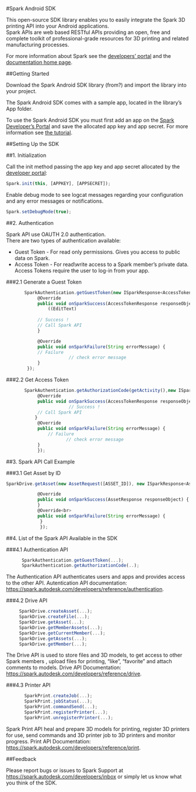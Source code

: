 #Spark Android SDK

This open-source SDK library enables you to easily integrate the Spark 3D printing API into your Android applications.<br>
Spark APIs are web based RESTful APIs providing an open, free and complete toolkit of professional-grade resources for 3D printing and related manufacturing processes. 

For more information about Spark see the [developers’ portal](https://spark.autodesk.com/developers/) and the [documentation home page](https://spark.autodesk.com/developers/reference/).

##Getting Started

Download the Spark Android SDK library (from?) and import the library into your project.

The Spark Android SDK comes with a sample app, located in the library’s App folder.

To use the Spark Android SDK you must first add an app on the [Spark Developer’s Portal](https://spark.autodesk.com/developers/myApps) and save the allocated app key and app secret. For more information see [the tutorial](https://spark.autodesk.com/developers/reference/introduction/tutorials/register-an-app).

##Setting Up the SDK

##1. Initialization

Call the init method passing the app key and app secret allocated by the [developer portal](https://spark.autodesk.com/developers/myApps):
```JavaScript
Spark.init(this, [APPKEY], [APPSECRET]);
```
Enable debug mode to see logcat messages regarding your configuration and any error messages or notifications.<br>
```JavaScript
Spark.setDebugMode(true);
```

##2. Authentication

Spark API use OAUTH 2.0 authentication.<br>
There are two types of authentication available:<br>
* Guest Token - For read only permissions. Gives you access to public data on Spark.
* Access Token - For read\write access to a Spark member’s private data. Access Tokens require the user to log-in from your app.

###2.1 Generate a Guest Token

```JavaScript
       SparkAuthentication.getGuestToken(new ISparkResponse<AccessTokenResponse>() {
            @Override
            public void onSparkSuccess(AccessTokenResponse responseObject) {
                ((EditText) 
			
			// Success !
			// Call Spark API
            }

            @Override
            public void onSparkFailure(String errorMessage) {
			// Failure
                        // check error message
            }
        });
```

###2.2  Get Access Token
```JavaScript
       SparkAuthentication.getAuthorizationCode(getActivity(),new ISparkResponse<AccessTokenResponse>() {
            @Override
            public void onSparkSuccess(AccessTokenResponse responseObject) {
                        // Success !
			// Call Spark API
           }
            @Override
            public void onSparkFailure(String errorMessage) {
       			// Failure
                       // check error message
            }
            });
```

##3. Spark API Call Example

###3.1 Get Asset by ID
```JavaScript
SparkDrive.getAsset(new AssetRequest([ASSET_ID]), new ISparkResponse<AssetResponse>() {<br>

            @Override 
            public void onSparkSuccess(AssetResponse responseObject) { 
            }
            @Override<br>
            public void onSparkFailure(String errorMessage) { 
             } 
             }); 
```
##4. List of the Spark API Available in the SDK

###4.1 Authentication API
```JavaScript
      SparkAuthentication.getGuestToken(...); 
      SparkAuthentication.getAuthorizationCode(..); 
```
The Authentication API authenticates users and apps and provides access to the other API. 
Autentication API documentation: https://spark.autodesk.com/developers/reference/authentication.

###4.2 Drive API
```JavaScript     
     SparkDrive.createAsset(...); 
     SparkDrive.createFile(...); 
     SparkDrive.getAsset(...); 
     SparkDrive.getMemberAssets(...); 
     SparkDrive.getCurrentMember(...); 
     SparkDrive.getAssets(...); 
     SparkDrive.getMember(...); 
```

The Drive API is used to store files and 3D models, to get access to other Spark members , upload files for printing, “like”, “favorite” and attach comments to models. 
Drive API Documentation: https://spark.autodesk.com/developers/reference/drive.

###4.3 Printer API
```JavaScript
       SparkPrint.createJob(...); 
       SparkPrint.jobStatus(...); 
       SparkPrint.commandSend(...); 
       SparkPrint.registerPrinter(...); 
       SparkPrint.unregisterPrinter(...);
```

Spark Print API heal and prepare 3D models for printing, register 3D printers for use, send commands and 3D printer job to 3D printers and monitor progress.
Print API Documentation: https://spark.autodesk.com/developers/reference/print.


##Feedback

Please report bugs or issues to Spark Support at https://spark.autodesk.com/developers/inbox or simply let us know what you think of the SDK.
